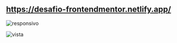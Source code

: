 ## https://desafio-frontendmentor.netlify.app/

![responsivo](https://user-images.githubusercontent.com/68760595/139607053-baf3c87e-6f55-47ce-a61b-b3cd4c524058.png)

![vista](https://user-images.githubusercontent.com/68760595/139607384-654181d5-f12c-4fef-8e86-b27bfe96d26c.png)

